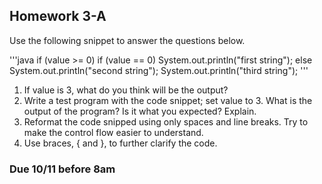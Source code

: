 ## Homework 3-A

Use the following snippet to answer the questions below.

'''java
if (value >= 0)
    if (value == 0)
        System.out.println("first string");
else System.out.println("second string");
System.out.println("third string");
'''

1. If value is 3, what do you think will be the output?
2. Write a test program with the code snippet; set value to 3. What is the output of the program? 
Is it what you expected? Explain.
3. Reformat the code snipped using only spaces and line breaks. Try to make the control flow easier to understand.
4. Use braces, { and }, to further clarify the code.


### Due 10/11 before 8am
